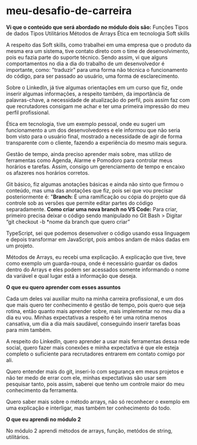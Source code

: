 # meu-desafio-de-carreira


**Vi que o conteúdo que será abordado no módulo dois são:**
Funções
Tipos de dados
Tipos Utilitários
Métodos de Arrays
Ética em tecnologia
Soft skills

A respeito das Soft skills, como trabalhei em uma empresa que o produto da mesma era um sistema, tive contato direto com o time de desenvolvimento, pois eu fazia parte do suporte técnico. Sendo assim, vi que alguns comportamentos no dia a dia do trabalho de um desenvolvedor é importante, como: "traduzir" para uma forma não técnica o funcionamento do código, para ser passado ao usuário, uma forma de esclarecimento. 

Sobre o LinkedIn, já tive algumas orientações em um curso que fiz, onde inserir algumas informações, a respeito também, da importância de palavras-chave, a necessidade de atualização do perfil, pois assim faz com que recrutadores consigam me achar e ter uma primeira impressão do meu perfil profissional. 

Ética em tecnologia, tive um exemplo pessoal, onde eu sugeri um funcionamento a um dos desenvolvedores e ele informou que não seria bom visto para o usuário final, mostrado a necessidade de agir de forma transparente com o cliente, fazendo a experiência do mesmo mais segura. 

Gestão de tempo, ainda preciso aprender mais sobre, mas utilizo de ferramentas como Agenda, Alarme e Pomodoro para controlar meus horários e tarefas. Assim, consigo um gerenciamento de tempo e encaixo os afazeres nos horários corretos. 

Git básico, fiz algumas anotações básicas e ainda não sinto que firmou o conteúdo, mas uma das anotações que fiz, pois sei que vou precisar posteriormente é:
"**Branch:** É uma ramificação ou cópia do projeto que dá controle sob as versões que permite editar partes do código separadamente. 
**Como criar uma nova branch no VS Code:** Para criar, primeiro precisa deixar o código sendo manipulado no Git Bash > Digitar “git checkout -b *nome da branch que quero criar”

TypeScript, sei que podemos desenvolver o código usando essa linguagem e depois transformar em JavaScript, pois ambos andam de mãos dadas em um projeto. 

Métodos de Arrays, eu recebi uma explicação.  A explicação que tive, teve como exemplo um guarda-roupa, onde é necessário guardar os dados dentro do Arrays e eles podem ser acessados somente informando o nome da variável e qual lugar está a informação que deseja. 


**O que eu quero aprender com esses assuntos**

Cada um deles vai auxiliar muito na minha carreira profissional, e um dos que mais quero ter conhecimento é gestão de tempo, pois quero que seja rotina, então quanto mais aprender sobre, mais implementar no meu dia a dia eu vou. Minhas expectativas a respeito é ter uma rotina menos cansativa, um dia a dia mais saudável, conseguindo inserir tarefas boas para mim também. 

A respeito do LinkedIn, quero aprender a usar mais ferramentas dessa rede social, quero fazer mais conexões e minha expectativa é que ele esteja completo o suficiente para recrutadores entrarem em contato comigo por ali. 

Quero entender mais do git, inseri-lo com segurança em meus projetos e não ter medo de errar com ele, minhas expectativas são usar sem pesquisar tanto, pois assim, saberei que tenho um controle maior do meu conhecimento da ferramenta. 

Quero saber mais sobre o método arrays, não só reconhecer o exemplo em uma explicação e interligar, mas também ter conhecimento do todo. 

**O que eu aprendi no módulo 2** 

No módulo 2 aprendi métodos de arrays, função, metódos de string, utilitários. 
